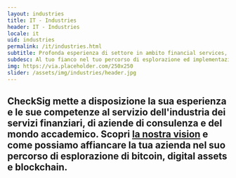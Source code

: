 ```yaml
---
layout: industries
title: IT - Industries
header: IT - Industries
locale: it
uid: industries
permalink: /it/industries.html
subtitle: Profonda esperienza di settore in ambito financial services, consulting ed education
subdesc: Al tuo fianco nel tuo percorso di esplorazione ed implementazione 
img: https://via.placeholder.com/250x250
slider: /assets/img/industries/header.jpg
---
```


## CheckSig mette a disposizione la sua esperienza e le sue competenze al servizio dell'industria dei servizi finanziari, di aziende di consulenza e del mondo accademico. **Scopri [la nostra vision](https://checksig-inside.github.io/dgi/it/about-dgi/vision/) e come possiamo affiancare la tua azienda nel suo percorso di esplorazione di bitcoin, digital assets e blockchain.**